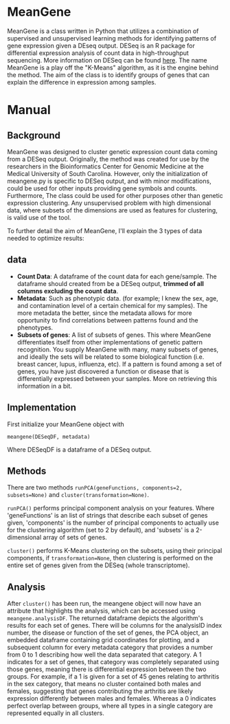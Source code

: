 # MeanGene
MeanGene is a class written in Python that utilizes a combination of supervised and unsupervised learning methods for identifying patterns of gene expression given a DEseq output. DESeq is an R package for differential expression analysis of count data in high-throughput sequencing. More information on DESeq can be found [here](http://bioconductor.org/packages/release/bioc/html/DESeq.html). The name MeanGene is a play off the "K-Means" algorithm, as it is the engine behind the method. The aim of the class is to identify groups of genes that can explain the difference in expression among samples. 

# Manual
## Background
MeanGene was designed to cluster genetic expression count data coming from a DESeq output. Originally, the method was created for use by the researchers in the Bioinformatics Center for Genomic Medicine at the Medical University of South Carolina. However, only the initialization of meangene.py is specific to DESeq output, and with minor modifications, could be used for other inputs providing gene symbols and counts. Furthermore, The class could be used for other purposes other than genetic expression clustering. Any unsupervised problem with high dimensional data, where subsets of the dimensions are used as features for clustering, is valid use of the tool. 

To further detail the aim of MeanGene, I'll explain the 3 types of data needed to optimize results:
## data
- **Count Data**: A dataframe of the count data for each gene/sample. The dataframe should created from be a DESeq output, **trimmed of all columns excluding the count data**.
- **Metadata**: Such as phenotypic data. (for example; I knew the sex, age, and contamination level of a certain chemical for my samples). The more metadata the better, since the metadata allows for more opportunity to find correlations between patterns found and the phenotypes.
- **Subsets of genes**: A list of subsets of genes. This where MeanGene differentiates itself from other implementations of genetic pattern recognition. You supply MeanGene with many, many subsets of genes, and ideally the sets will be related to some biological function (i.e. breast cancer, lupus, influenza, etc). If a pattern is found among a set of genes, you have just discovered a function or disease that is differentially expressed between your samples. More on retrieving this information in a bit.

## Implementation
First initialize your MeanGene object with
```
meangene(DESeqDF, metadata)
```
Where DESeqDF is a dataframe of a DESeq output. 

## Methods
There are two methods ```runPCA(geneFunctions, components=2, subsets=None)``` and ```cluster(transformation=None)```.

```runPCA()``` performs principal component analysis on your features. Where 'geneFunctions' is an list of strings that describe each subset of genes given, 'components' is the number of principal components to actually use for the clustering algorithm (set to 2 by default), and 'subsets' is a 2-dimensional array of sets of genes.

```cluster()``` performs K-Means clustering on the subsets, using their principal components, if ```transformation=None```, then clustering is performed on the entire set of genes given from the DESeq (whole transcriptome).

## Analysis
After ```cluster()``` has been run, the meangene object will now have an attribute that highlights the analysis, which can be accessed using ```meangene.analysisDF```. The returned dataframe depicts the algorithm's results for each set of genes. There will be columns for the analysisID index number, the disease or function of the set of genes, the PCA object, an embedded dataframe containing grid coordinates for plotting, and a subsequent column for every metadata category that provides a number from 0 to 1 describing how well the data separated that category. A 1 indicates for a set of genes, that category was completely separated using those genes, meaning there is differential expression between the two groups. For example, if a 1 is given for a set of 45 genes relating to arthritis in the sex category, that means no cluster contained both males and females, suggesting that genes contributing the arthritis are likely expression differently between males and females. Whereas a 0 indicates perfect overlap between groups, where all types in a single category are represented equally in all clusters. 






